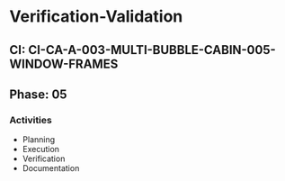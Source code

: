 # Verification-Validation

## CI: CI-CA-A-003-MULTI-BUBBLE-CABIN-005-WINDOW-FRAMES
## Phase: 05

### Activities
- Planning
- Execution
- Verification
- Documentation
